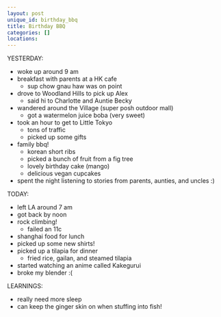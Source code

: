 ```yaml
---
layout: post
unique_id: birthday_bbq
title: Birthday BBQ
categories: []
locations: 
---
```


YESTERDAY:
* woke up around 9 am
* breakfast with parents at a HK cafe
  * sup chow gnau haw was on point
* drove to Woodland Hills to pick up Alex
  * said hi to Charlotte and Auntie Becky
* wandered around the Village (super posh outdoor mall)
  * got a watermelon juice boba (very sweet)
* took an hour to get to Little Tokyo
  * tons of traffic
  * picked up some gifts
* family bbq!
  * korean short ribs
  * picked a bunch of fruit from a fig tree
  * lovely birthday cake (mango)
  * delicious vegan cupcakes
* spent the night listening to stories from parents, aunties, and uncles :)

TODAY:
* left LA around 7 am
* got back by noon
* rock climbing!
  * failed an 11c
* shanghai food for lunch
* picked up some new shirts!
* picked up a tilapia for dinner
  * fried rice, gailan, and steamed tilapia
* started watching an anime called Kakegurui
* broke my blender :(

LEARNINGS:
* really need more sleep
* can keep the ginger skin on when stuffing into fish!
